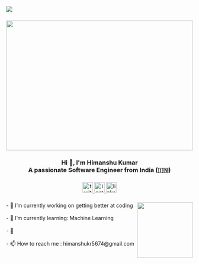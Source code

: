 <div align="left">
  <img src="https://visitor-badge.laobi.icu/badge?page_id=ashishmohanty10.ashishmohanty10&left_color=crimson"  />
</div>

###

<div align="center">
  <img height="350" width="100%" src="https://mir-s3-cdn-cf.behance.net/project_modules/hd/228735137119811.62054724baf0b.gif"  />
</div>

###

<h3 align="center">Hi 👋, I'm Himanshu Kumar<br>A passionate Software Engineer from India (🇮🇳)</h3>

###

<div align="center">
  <a href="https://x.com/iwnl_himanshu" target="_blank">
    <img src="https://img.shields.io/static/v1?message=Twitter&logo=twitter&label=&color=1DA1F2&logoColor=white&labelColor=&style=for-the-badge" height="28" alt="twitter logo"  />
  </a>
  <a href="https://www.instagram.com/_himanshu.1721/?next=%2F" target="_blank">
    <img src="https://img.shields.io/static/v1?message=Instagram&logo=instagram&label=&color=E4405F&logoColor=white&labelColor=&style=for-the-badge" height="28" alt="instagram logo"  />
  </a>
  <a href="www.linkedin.com/in/himanshu32" target="_blank">
    <img src="https://img.shields.io/static/v1?message=LinkedIn&logo=linkedin&label=&color=0077B5&logoColor=white&labelColor=&style=for-the-badge" height="28" alt="linkedin logo"  />
  </a>
</div>

###

###

<img align="right" height="150" src="https://media2.giphy.com/media/RbDKaczqWovIugyJmW/giphy.gif?cid=ecf05e47i9m6ioojn0mf1eoget28q5ptrm4lx4ec64syfaba&ep=v1_gifs_search&rid=giphy.gif&ct=g"  />

###

<p align="left">- 🔭 I’m currently working on getting better at coding<br><br>- 🌱 I’m currently learning: Machine Learning<br><br>- 💬 <br><br>- 📫 How to reach me : himanshukr5674@gmail.com</p>

###

<br clear="both">



###

<div align="center">

</div>

###
